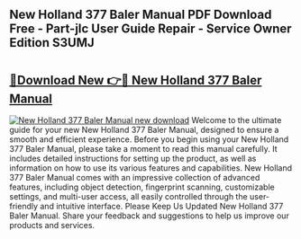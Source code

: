 ## New Holland 377 Baler Manual PDF Download Free - Part-jIc User Guide Repair - Service Owner Edition S3UMJ

# <h2><a href="http://bc82691.oget.top/?id=New+Holland+377+Baler+Manual">🔗Download New 👉🔴 New Holland 377 Baler Manual</a></h2>

[![New Holland 377 Baler Manual new download](https://i.imgur.com/5g1atiW.png)](http://bc82691.oget.top/?id=New+Holland+377+Baler+Manual)
Welcome to the ultimate guide for your new New Holland 377 Baler Manual, designed to ensure a smooth and efficient experience. Before you begin using your New Holland 377 Baler Manual, please take a moment to read this manual carefully. It includes detailed instructions for setting up the product, as well as information on how to use its various features and capabilities. New Holland 377 Baler Manual comes with an impressive collection of advanced features, including object detection, fingerprint scanning, customizable settings, and multi-user access, all easily controlled through the user-friendly and intuitive interface. Please Keep Us Updated New Holland 377 Baler Manual. Share your feedback and suggestions to help us improve our products and services.
